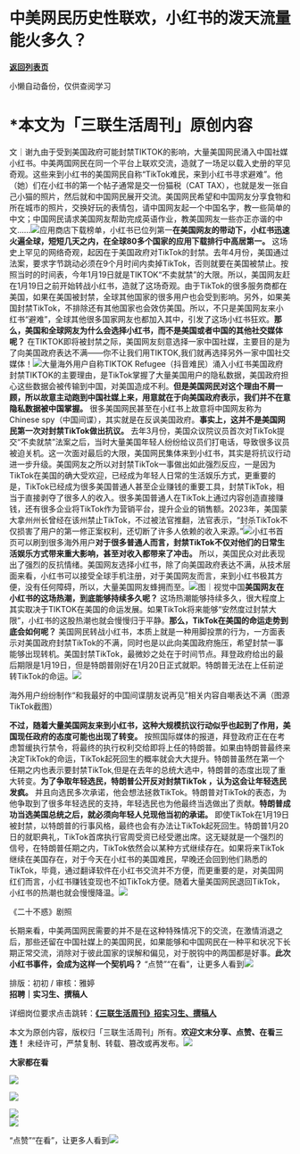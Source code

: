 # 中美网民历史性联欢，小红书的泼天流量能火多久？

[**返回列表页**](/gzh/三联生活周刊)

小懒自动备份，仅供查阅学习

# ***本文为「三联生活周刊」原创内容**

文｜谢九由于受到美国政府可能封禁TIKTOK的影响，大量美国网民涌入中国社媒小红书。中美两国网民在同一个平台上联欢交流，造就了一场足以载入史册的罕见奇观。这些来到小红书的美国网民自称“TikTok难民，来到小红书寻求避难”。他（她）们在小红书的第一个帖子通常是交一份猫税（CAT
TAX），也就是发一张自己小猫的照片，然后就和中国网民展开交流。美国网民希望和中国网友分享食物和所在城市的照片，交换好玩的表情包，请中国网友起一个中国名字，教一些简单的中文；中国网民请求美国网友帮助完成英语作业，教美国网友一些亦正亦谐的中文……![](https://mmbiz.qpic.cn/sz_mmbiz_jpg/XnMeqb0xcz6YnuMa8BH0VfV8sqgD9tRPNd1jsI8iag6CsC37SNxaHp3O7UvuLicWSIBX9ruiaU2KMt0FvmPnwgOSA/640?wx_fmt=jpeg&from;=appmsg)应用商店下载榜单，小红书已位列第一**在美国网友的带动下，小红书迅速火遍全球，短短几天之内，在全球80多个国家的应用下载排行中高居第一。**
这场史上罕见的网络奇观，起因在于美国政府对TikTok的封禁。去年4月份，美国通过法案，要求字节跳动必须在9个月时间内卖掉TikTok，否则就要在美国被禁止。按照当时的时间表，今年1月19日就是TIKTOK“不卖就禁”的大限。所以，美国网友赶在1月19日之前开始转战小红书，造就了这场奇观。由于TikTok的很多服务商都在美国，如果在美国被封禁，全球其他国家的很多用户也会受到影响。另外，如果美国封禁TikTok，不排除还有其他国家也会效仿美国。所以，不只是美国网友来小红书“避难”，全球其他很多国家网友也都加入其中，引发了这场小红书狂欢。**那么，美国和全球网友为什么会选择小红书，而不是美国或者中国的其他社交媒体呢？**
在TIKTOK即将被封禁之际，美国网友刻意选择一家中国社媒，主要目的是为了向美国政府表达不满——你不让我们用TIKTOK,我们就再选择另外一家中国社交媒体！![](https://mmbiz.qpic.cn/sz_mmbiz_jpg/XnMeqb0xcz6YnuMa8BH0VfV8sqgD9tRPE3cGnom9V9QQSfM9Rzlbo6vGT5JTCn1sjcvtgYIDSGewtiaHeycNicpA/640?wx_fmt=jpeg&from;=appmsg)大量海外用户自称TIKTOK
Refugee（抖音难民）涌入小红书美国政府封禁TIKTOK的主要理由，是TikTok掌握了大量美国用户的隐私数据，美国政府担心这些数据会被传输到中国，对美国造成不利。**但是美国网民对这个理由不屑一顾，所以故意主动跑到中国社媒上来，用意就在于向美国政府表示，我们并不在意隐私数据被中国掌握。**
很多美国网民甚至在小红书上故意将中国网友称为Chinese
spy（中国间谍），其实就是在反讽美国政府。**事实上，这并不是美国网民第一次对封禁TikTok做出抗议。**
去年3月份，美国众议院议员首次对TikTok提交“不卖就禁”法案之后，当时大量美国年轻人纷纷给议员们打电话，导致很多议员被迫关机。这一次面对最后的大限，美国网民集体来到小红书，其实是将抗议行动进一步升级。美国网友之所以对封禁TikTok一事做出如此强烈反应，一是因为TikTok在美国的确大受欢迎，已经成为年轻人日常的生活娱乐方式，更重要的是，TikTok已经成为很多美国普通人甚至企业赚钱的重要工具，封禁TikTok，相当于直接剥夺了很多人的收入。很多美国普通人在TikTok上通过内容创造直接赚钱，还有很多企业将TikTok作为营销平台，提升企业的销售额。2023年，美国蒙大拿州州长曾经在该州禁止TikTok，不过被法官推翻，法官表示，“封杀TikTok不仅损害了用户的第一修正案权利，还切断了许多人依赖的收入来源。”![](https://mmbiz.qpic.cn/sz_mmbiz_jpg/XnMeqb0xcz6YnuMa8BH0VfV8sqgD9tRPatx88bK0hdfnFHgUP2Dxtj3FicFtWtO0xccttFQDMjbRqbTkOqsvGIA/640?wx_fmt=jpeg&from;=appmsg)小红书首页可以刷到很多海外用户**对于很多普通人而言，封禁TikTok不仅对他们的日常生活娱乐方式带来重大影响，甚至对收入都带来了冲击。**
所以，美国民众对此表现出了强烈的反抗情绪。美国网友选择小红书，除了向美国政府表达不满，从技术层面来看，小红书可以接受全球手机注册，对于美国网友而言，来到小红书极其方便，没有任何障碍，所以，大量美国网友蜂拥而至。![](https://mmbiz.qpic.cn/mmbiz_jpg/c2Sib3Mp7pOOspeWzpygKAIC2LoMQlTSSzcLxjIj8SG79RAAqk22UfwkHQWvibH1MHtR6W34IIO93eKEMzUhbykw/640?wx_fmt=jpeg&from;=appmsg)图｜视觉中国**美国网友在小红书的这场热潮，到底能够持续多久呢？**
这场热潮能够持续多久，很大程度上其实取决于TIKTOK在美国的命运发展。如果TikTok将来能够“安然度过封禁大限”，小红书的这股热潮也就会慢慢归于平静。**那么，TikTok在美国的命运走势到底会如何呢？**
美国网民转战小红书，本质上就是一种用脚投票的行为，一方面表示对美国政府封禁TikTok的不满，同时也是以此向美国政府施压，希望封禁一事能够出现转机。美国封禁TikTok，最微妙之处在于时间节点。拜登政府给出的最后期限是1月19日，但是特朗普刚好在1月20日正式就职。特朗普无法在上任前逆转TikTok的命运。![](https://mmbiz.qpic.cn/sz_mmbiz_jpg/wZ8jfcVwf7JeGeiaans0np4UK6ZZ1BJmd4ovs2uw7WcVbic4HcnPBicx0JAibwjYV16xYObLn8HSINFfzftjjD8Tww/640?wx_fmt=other&from;=appmsg&tp;=webp&wxfrom;=5&wx;_lazy=1&wx;_co=1)

海外用户纷纷制作“和我最好的中国间谍朋友说再见”相关内容自嘲表达不满（图源TikTok截图）

**不过，随着大量美国网友来到小红书，这种大规模抗议行动似乎也起到了作用，美国现任政府的态度可能也出现了转变。**
按照国际媒体的报道，拜登政府正在在考虑暂缓执行禁令，将最终的执行权利交给即将上任的特朗普。如果由特朗普最终来决定TikTok的命运，TikTok起死回生的概率就会大大提升。特朗普虽然在第一个任期之内也表示要封禁TikTok,但是在去年的总统大选中，特朗普的态度出现了重大转变。**为了争取年轻选民，特朗普公开反对封禁TikTok
，认为这会让年轻选民发疯。**
并且向选民多次承诺，他会想法拯救TikTok。特朗普对TikTok的表态，为他争取到了很多年轻选民的支持，年轻选民也为他最终当选做出了贡献。**特朗普成功当选美国总统之后，就必须向年轻人兑现他当初的承诺。**
即使TikTok在1月19日被封禁，以特朗普的行事风格，最终也会有办法让TikTok起死回生。特朗普1月20日的就职典礼，TikTok首席执行官周受资已经受邀出席。这无疑就是一个强烈的信号，在特朗普任期之内，TikTok依然会以某种方式继续存在。如果将来TikTok继续在美国存在，对于今天在小红书的美国难民，早晚还会回到他们熟悉的TikTok，毕竟，通过翻译软件在小红书交流并不方便，而更重要的是，对美国网红们而言，小红书赚钱变现也不如TikTok方便。随着大量美国网民退回TikTok，小红书的热潮也就会慢慢降温。![](https://mmbiz.qpic.cn/sz_mmbiz_jpg/XnMeqb0xcz6YnuMa8BH0VfV8sqgD9tRPUqJEMbZmcsNwE9DfP7gY3V6jGibrH24CMGPJmTibVaB7w0rjawScPnhw/640?wx_fmt=jpeg)

《二十不惑》剧照

长期来看，中美两国网民需要的并不是在这种特殊情况下的交流，在激情消退之后，那些还留在中国社媒上的美国网民，如果能够和中国网民在一种平和状况下长期正常交流，消除对于彼此国家的误解和偏见，对于脱钩中的两国都是好事。**此次小红书事件，会成为这样一个契机吗？**
“点赞”“在看”，让更多人看到![](https://mmbiz.qpic.cn/mmbiz_gif/c2Sib3Mp7pON9hkSZwdTibRHNZSMPyiapUCHJwlyoZVBC3SfmPmF0VKjkm3NiaToQloHFJ6icyicqZnqgXp6pSQJt5gg/640?wx_fmt=gif&from;=appmsg&wxfrom;=5&wx;_lazy=1&tp;=wxpic)  
  
  
  
  
  
排版：初初 / 审核：雅婷  
**招聘｜实习生、撰稿人**  

详细岗位要求点击跳转：**[《三联生活周刊》招实习生、撰稿人](http://mp.weixin.qq.com/s?__biz=MTc5MTU3NTYyMQ==&mid=2651136871&idx=3&sn=f1c0777fe9d31881e5dfca68ebc2937f&chksm=5907324d6e70bb5b3546dfe1c7b31b5fe05664bebbf36356ba9a1a352e0678444cad62875ad4&scene=21#wechat_redirect)**

本文为原创内容，版权归「三联生活周刊」所有。**欢迎文末分享、点赞、在看三连！**
未经许可，严禁复制、转载、篡改或再发布。![](https://mmbiz.qpic.cn/sz_mmbiz_png/Gg7Qtoh7Aic9ZTmAdCc80b4nD7xicgPt863QWU7oNswDx19XrjfTtSl8QwatY2EEZGuNd1WRRiapDZjcDhTnNYmBg/640?wx_fmt=other&wxfrom;=5&wx;_lazy=1&wx;_co=1&retryload;=1&tp;=webp)

**大家都在看**

  
[![](https://mmbiz.qpic.cn/mmbiz_jpg/c2Sib3Mp7pOP41Z2IqW2sicblH5sfQmL8SPs1RhV2yGic8fdG6H3ymDIGS9BqjBZEVX0FqWCwia3rwP6FicPKjnaPZw/640?wx_fmt=jpeg&from;=appmsg&tp;=wxpic&wxfrom;=5&wx;_lazy=1&wx;_co=1)](https://mp.weixin.qq.com/s?__biz=MTc5MTU3NTYyMQ==&mid=2651491912&idx=2&sn=0ed86e193a56fa62e6550ee446bce0f2&scene=21#wechat_redirect)

[![](https://mmbiz.qpic.cn/mmbiz_jpg/c2Sib3Mp7pOP41Z2IqW2sicblH5sfQmL8SPjTwNF5DgCZfI8Gibor5oMENibujFJ3yKXWawtXCdRR6bt9D2quCujKA/640?wx_fmt=jpeg&from;=appmsg&tp;=wxpic&wxfrom;=5&wx;_lazy=1&wx;_co=1)](https://mp.weixin.qq.com/s?__biz=MTc5MTU3NTYyMQ==&mid=2651491601&idx=1&sn=40e9f93da77dfec55c1b20a50e8cc701&scene=21#wechat_redirect)

  
![](https://mmbiz.qpic.cn/sz_mmbiz_png/Gg7Qtoh7Aic9ZTmAdCc80b4nD7xicgPt86k1kgpU51hWCHjV92ryhVW35PLCvLhxLw9XDhXjgeDyZhHSx5EbRcfg/640?wx_fmt=other&wxfrom;=5&wx;_lazy=1&wx;_co=1&retryload;=2&tp;=webp)  
[![](https://mmbiz.qpic.cn/mmbiz_jpg/c2Sib3Mp7pONuwrdetOsWUZLdDE1J39mLibBBe0vPzCKS1topq8p9JgG9O86KDCNS3SZl7Paa1d80gvHIBg9C0cw/640?wx_fmt=jpeg&from;=appmsg&wxfrom;=5&wx;_lazy=1&wx;_co=1&tp;=wxpic)]()  
  
“点赞”“在看”，让更多人看到![](https://mmbiz.qpic.cn/mmbiz_gif/c2Sib3Mp7pON9hkSZwdTibRHNZSMPyiapUCHJwlyoZVBC3SfmPmF0VKjkm3NiaToQloHFJ6icyicqZnqgXp6pSQJt5gg/640?wx_fmt=gif&from;=appmsg&wxfrom;=5&wx;_lazy=1&tp;=wxpic)  

